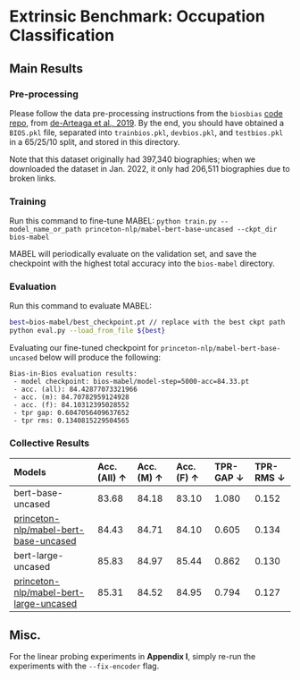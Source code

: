 # Extrinsic Benchmark: Occupation Classification
## Main Results
### Pre-processing

Please follow the data pre-processing instructions from the `biosbias` [code repo](https://github.com/microsoft/biosbias), from [de-Arteaga et al., 2019](https://dl.acm.org/doi/10.1145/3287560.3287572). By the end, you should have obtained a `BIOS.pkl` file, separated into `trainbios.pkl`, `devbios.pkl`, and `testbios.pkl` in a 65/25/10 split, and stored in this directory. 

Note that this dataset originally had 397,340 biographies; when we downloaded the dataset in Jan. 2022, it only had 206,511 biographies due to broken links.

### Training 

Run this command to fine-tune MABEL: 
`python train.py --model_name_or_path princeton-nlp/mabel-bert-base-uncased --ckpt_dir bios-mabel`  

MABEL will periodically evaluate on the validation set, and save the checkpoint with the highest total accuracy into the `bios-mabel` directory. 

### Evaluation

Run this command to evaluate MABEL:

```bash
best=bios-mabel/best_checkpoint.pt // replace with the best ckpt path
python eval.py --load_from_file ${best}
```

Evaluating our fine-tuned checkpoint for `princeton-nlp/mabel-bert-base-uncased` below will produce the following:

```
Bias-in-Bios evaluation results:
 - model checkpoint: bios-mabel/model-step=5000-acc=84.33.pt
 - acc. (all): 84.42877073321966
 - acc. (m): 84.70782959124928
 - acc. (f): 84.10312395028552
 - tpr gap: 0.6047056409637652
 - tpr rms: 0.1340815229504565
```

### Collective Results

|              Models       | Acc. (All) ↑ | Acc. (M) ↑ | Acc. (F)  ↑ | TPR-GAP ↓| TPR-RMS ↓|  
|:-------------------------------|:------|:------|:------|:------|:------|
| bert-base-uncased | 83.68	| 84.18	| 83.10	| 1.080 | 	0.152 | 
| [princeton-nlp/mabel-bert-base-uncased](https://drive.google.com/file/d/1MP-8sAf3YJk279Dj1S54QYBtaQDgB4kc/view?usp=sharing) |84.43 |  84.71 | 84.10 | 0.605 | 0.134 |
| bert-large-uncased | 85.83	| 84.97	| 85.44	| 0.862	| 0.130 |
| [princeton-nlp/mabel-bert-large-uncased]() | 85.31 |	84.52 | 84.95 |	0.794 |	0.127 |

## Misc.
For the linear probing experiments in **Appendix I**, simply re-run the experiments with the `--fix-encoder` flag. 

